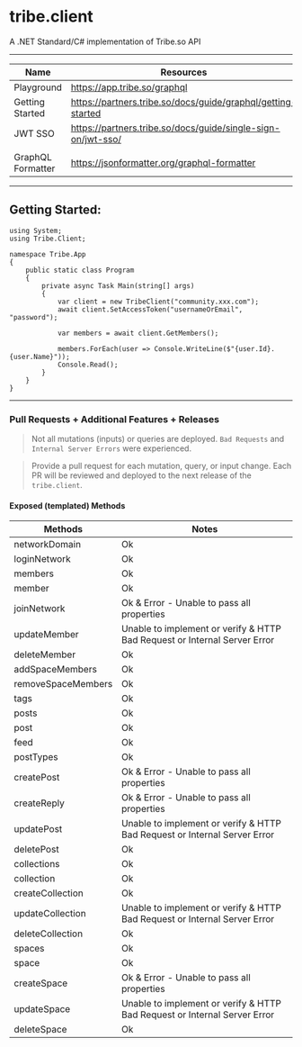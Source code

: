 ﻿# tribe.client
A .NET Standard/C# implementation of Tribe.so API

---

| Name | Resources |
| ------ | ------ |
| Playground | https://app.tribe.so/graphql |
| Getting Started | https://partners.tribe.so/docs/guide/graphql/getting-started |
| JWT SSO | https://partners.tribe.so/docs/guide/single-sign-on/jwt-sso/ |
||
| GraphQL Formatter | https://jsonformatter.org/graphql-formatter

---

## Getting Started:
```
using System;
using Tribe.Client;

namespace Tribe.App
{
    public static class Program
    {
        private async Task Main(string[] args)
        {
            var client = new TribeClient("community.xxx.com");
            await client.SetAccessToken("usernameOrEmail", "password");

            var members = await client.GetMembers();

            members.ForEach(user => Console.WriteLine($"{user.Id}. {user.Name}"));
            Console.Read();
        }
    }
}
```

---

### Pull Requests + Additional Features + Releases

> Not all mutations (inputs) or queries are deployed.  ```Bad Requests``` and ```Internal Server Errors``` were experienced.  

> Provide a pull request for each mutation, query, or input change.  Each PR will be reviewed and deployed to the next release of the ```tribe.client```. 

#### Exposed (templated) Methods

| Methods | Notes |
| ------ | ------ |
| networkDomain | Ok |
| loginNetwork | Ok |
| members | Ok |
| member | Ok |
| joinNetwork | Ok & Error - Unable to pass all properties |
| updateMember | Unable to implement or verify & HTTP Bad Request or Internal Server Error |
| deleteMember | Ok |
| addSpaceMembers | Ok |
| removeSpaceMembers | Ok |
| tags | Ok |
| posts | Ok |
| post | Ok |
| feed | Ok |
| postTypes | Ok |
| createPost | Ok & Error - Unable to pass all properties |
| createReply | Ok & Error - Unable to pass all properties |
| updatePost | Unable to implement or verify & HTTP Bad Request or Internal Server Error |
| deletePost | Ok |
| collections | Ok |
| collection | Ok |
| createCollection | Ok |
| updateCollection | Unable to implement or verify & HTTP Bad Request or Internal Server Error |
| deleteCollection | Ok |
| spaces | Ok |
| space | Ok |
| createSpace | Ok & Error - Unable to pass all properties |
| updateSpace | Unable to implement or verify & HTTP Bad Request or Internal Server Error |
| deleteSpace | Ok
